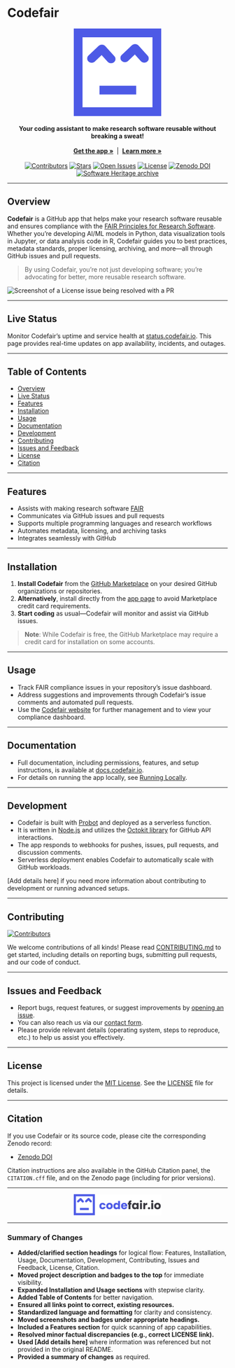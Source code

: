 # Codefair

<div align="center">
  <img src="https://raw.githubusercontent.com/fairdataihub/codefair-app/main/ui/public/assets/images/codefair_logo.png" alt="Codefair Logo" width="200" />
  <br /><br />
  <strong>Your coding assistant to make research software reusable without breaking a sweat!</strong>
  <br /><br />
  <a href="https://github.com/marketplace/codefair-app"><strong>Get the app »</strong></a>
  &nbsp;|&nbsp;
  <a href="https://codefair.io/"><strong>Learn more »</strong></a>
  <br /><br />
  <a href="https://github.com/fairdataihub/codefair-app/graphs/contributors"><img src="https://img.shields.io/github/contributors/fairdataihub/codefair-app.svg?style=flat-square" alt="Contributors" /></a>
  <a href="https://github.com/fairdataihub/codefair-app/stargazers"><img src="https://img.shields.io/github/stars/fairdataihub/codefair-app.svg?style=flat-square" alt="Stars" /></a>
  <a href="https://github.com/fairdataihub/codefair-app/issues/"><img src="https://img.shields.io/github/issues/fairdataihub/codefair-app.svg?style=flat-square" alt="Open Issues" /></a>
  <a href="https://github.com/fairdataihub/codefair-app/blob/main/LICENSE"><img src="https://img.shields.io/github/license/fairdataihub/codefair-app.svg?style=flat-square" alt="License" /></a>
  <a href="https://doi.org/10.5281/zenodo.13376616"><img src="https://zenodo.org/badge/DOI/10.5281/zenodo.13376616.svg" alt="Zenodo DOI" /></a>
  <a href="https://archive.softwareheritage.org/browse/origin/https://github.com/fairdataihub/codefair-app/"><img src="https://archive.softwareheritage.org/badge/origin/https://github.com/fairdataihub/codefair-app/" alt="Software Heritage archive" /></a>
</div>

---

## Overview

**Codefair** is a GitHub app that helps make your research software reusable and ensures compliance with the [FAIR Principles for Research Software](https://doi.org/10.1038/s41597-022-01710-x). Whether you’re developing AI/ML models in Python, data visualization tools in Jupyter, or data analysis code in R, Codefair guides you to best practices, metadata standards, proper licensing, archiving, and more—all through GitHub issues and pull requests.

> By using Codefair, you’re not just developing software; you’re advocating for better, more reusable research software.

![Screenshot of a License issue being resolved with a PR](https://imgur.com/fcOuzTC.png)

---

## Live Status

Monitor Codefair’s uptime and service health at [status.codefair.io](https://status.codefair.io/). This page provides real-time updates on app availability, incidents, and outages.

---

## Table of Contents

- [Overview](#overview)
- [Live Status](#live-status)
- [Features](#features)
- [Installation](#installation)
- [Usage](#usage)
- [Documentation](#documentation)
- [Development](#development)
- [Contributing](#contributing)
- [Issues and Feedback](#issues-and-feedback)
- [License](#license)
- [Citation](#citation)

---

## Features

- Assists with making research software [FAIR](https://doi.org/10.1038/s41597-022-01710-x)
- Communicates via GitHub issues and pull requests
- Supports multiple programming languages and research workflows
- Automates metadata, licensing, and archiving tasks
- Integrates seamlessly with GitHub

---

## Installation

1. **Install Codefair** from the [GitHub Marketplace](https://github.com/marketplace/codefair-app) on your desired GitHub organizations or repositories.
2. **Alternatively**, install directly from the [app page](https://github.com/apps/codefair-io) to avoid Marketplace credit card requirements.
3. **Start coding** as usual—Codefair will monitor and assist via GitHub issues.

> **Note**: While Codefair is free, the GitHub Marketplace may require a credit card for installation on some accounts.

---

## Usage

- Track FAIR compliance issues in your repository’s issue dashboard.
- Address suggestions and improvements through Codefair’s issue comments and automated pull requests.
- Use the [Codefair website](https://codefair.io/) for further management and to view your compliance dashboard.

---

## Documentation

- Full documentation, including permissions, features, and setup instructions, is available at [docs.codefair.io](https://docs.codefair.io/docs/installation.html).
- For details on running the app locally, see [Running Locally](https://docs.codefair.io/dev/running-locally.html).

---

## Development

- Codefair is built with [Probot](https://probot.github.io/docs/) and deployed as a serverless function.
- It is written in [Node.js](https://nodejs.org/en) and utilizes the [Octokit library](https://github.com/octokit) for GitHub API interactions.
- The app responds to webhooks for pushes, issues, pull requests, and discussion comments.
- Serverless deployment enables Codefair to automatically scale with GitHub workloads.

[Add details here] if you need more information about contributing to development or running advanced setups.

---

## Contributing

[![Contributors](https://contrib.rocks/image?repo=fairdataihub/codefair-app)](https://github.com/fairdataihub/codefair-app/graphs/contributors)

We welcome contributions of all kinds! Please read [CONTRIBUTING.md](CONTRIBUTING.md) to get started, including details on reporting bugs, submitting pull requests, and our code of conduct.

---

## Issues and Feedback

- Report bugs, request features, or suggest improvements by [opening an issue](https://github.com/fairdataihub/codefair-app/issues).
- You can also reach us via our [contact form](https://tally.so/r/3E0dao).
- Please provide relevant details (operating system, steps to reproduce, etc.) to help us assist you effectively.

---

## License

This project is licensed under the [MIT License](https://opensource.org/licenses/mit). See the [LICENSE](https://github.com/fairdataihub/codefair-app/blob/main/LICENSE) file for details.

---

## Citation

If you use Codefair or its source code, please cite the corresponding Zenodo record:

- [Zenodo DOI](https://doi.org/10.5281/zenodo.13376616)

Citation instructions are also available in the GitHub Citation panel, the `CITATION.cff` file, and on the Zenodo page (including for prior versions).

---

<div align="center">
  <a href="https://codefair.io">
    <img src="https://raw.githubusercontent.com/fairdataihub/codefair-app/main/ui/public/assets/images/codefair_logo_name.png" alt="Codefair Logo" width="200" />
  </a>
</div>

---

### Summary of Changes

- **Added/clarified section headings** for logical flow: Features, Installation, Usage, Documentation, Development, Contributing, Issues and Feedback, License, Citation.
- **Moved project description and badges to the top** for immediate visibility.
- **Expanded Installation and Usage sections** with stepwise clarity.
- **Added Table of Contents** for better navigation.
- **Ensured all links point to correct, existing resources.**
- **Standardized language and formatting** for clarity and consistency.
- **Moved screenshots and badges under appropriate headings.**
- **Included a Features section** for quick scanning of app capabilities.
- **Resolved minor factual discrepancies (e.g., correct LICENSE link).**
- **Used [Add details here]** where information was referenced but not provided in the original README.
- **Provided a summary of changes** as required.
